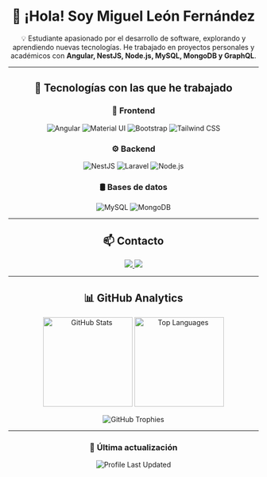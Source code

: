 <div align="center">

# 👋 ¡Hola! Soy Miguel León Fernández

💡 Estudiante apasionado por el desarrollo de software, explorando y aprendiendo nuevas tecnologías. He trabajado en proyectos personales y académicos con **Angular, NestJS, Node.js, MySQL, MongoDB y GraphQL**.  

---

## 🚀 Tecnologías con las que he trabajado  

### 📌 **Frontend**  
![Angular](https://img.shields.io/badge/Angular-DD0031?style=for-the-badge&logo=angular&logoColor=white)
![Material UI](https://img.shields.io/badge/Material--UI-0081CB?style=for-the-badge&logo=mui&logoColor=white)
![Bootstrap](https://img.shields.io/badge/Bootstrap-7952B3?style=for-the-badge&logo=bootstrap&logoColor=white)
![Tailwind CSS](https://img.shields.io/badge/Tailwind%20CSS-38B2AC?style=for-the-badge&logo=tailwind-css&logoColor=white)

### ⚙️ **Backend**  
![NestJS](https://img.shields.io/badge/NestJS-E0234E?style=for-the-badge&logo=nestjs&logoColor=white)
![Laravel](https://img.shields.io/badge/Laravel-FF2D20?style=for-the-badge&logo=laravel&logoColor=white)
![Node.js](https://img.shields.io/badge/Node.js-43853D?style=for-the-badge&logo=node.js&logoColor=white)

### 🛢 **Bases de datos**  
![MySQL](https://img.shields.io/badge/MySQL-4479A1?style=for-the-badge&logo=mysql&logoColor=white)
![MongoDB](https://img.shields.io/badge/MongoDB-4EA94B?style=for-the-badge&logo=mongodb&logoColor=white)

---

## 📫 Contacto  
<div align="center">
  <a href="mailto:miguellefer@gmail.com">
    <img src="https://img.shields.io/badge/Email-D14836?style=for-the-badge&logo=gmail&logoColor=white" />
  </a>
  <a href="https://www.linkedin.com/in/miguel-le%C3%B3n-fern%C3%A1ndez-270123270/">
    <img src="https://img.shields.io/badge/LinkedIn-0077B5?style=for-the-badge&logo=linkedin&logoColor=white" />
  </a>
</div>

---

## 📊 GitHub Analytics  

<div align="center">
  <img src="https://github-readme-stats.vercel.app/api?username=Migueleonfer27&show_icons=true&theme=radical" alt="GitHub Stats" height="180px"/>
  <img src="https://github-readme-stats.vercel.app/api/top-langs/?username=Migueleonfer27&layout=compact&theme=radical" alt="Top Languages" height="180px"/>
</div>

![GitHub Trophies](https://github-profile-trophy.vercel.app/?username=Migueleonfer27&theme=radical)

---

### 🚀 Última actualización  
![Profile Last Updated](https://img.shields.io/github/last-commit/Migueleonfer27/Migueleonfer27?label=Last%20updated&style=flat)  

</div>
